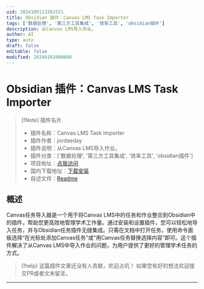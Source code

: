 ```yaml
---
uid: 2024100113262521
title: Obsidian 插件：Canvas LMS Task Importer
tags: ['数据处理', '第三方工具集成', '效率工具', 'obsidian插件']
description: 从Canvas LMS导入作业。
author: AI
type: auto
draft: false
editable: false
modified: 20240101000000
---
```


# Obsidian 插件：Canvas LMS Task Importer

> [!Note] 插件名片
> - 插件名称：Canvas LMS Task Importer
> - 插件作者：jordaeday
> - 插件说明：从Canvas LMS导入作业。
> - 插件分类：['数据处理', '第三方工具集成', '效率工具', 'obsidian插件']
> - 项目地址：[点我访问](https://github.com/jordaeday/canvas-task-importer)
> - 国内下载地址：[下载安装](https://pkmer.cn/products/plugin/pluginMarket/?canvas-task-importer)
> - 自述文件：[Readme](https://ghproxy.net/https://raw.githubusercontent.com/jordaeday/canvas-task-importer/main/README.md)



## 概述

Canvas任务导入器是一个用于将Canvas LMS中的任务和作业整合到Obsidian中的插件，帮助您更高效地管理学术工作量。通过安装和设置插件，您可以轻松地导入任务，并与Obsidian任务插件无缝集成。只需在文档中打开任务，使用命令面板选择“在光标处添加Canvas任务”或“用Canvas任务替换选择内容”即可。这个插件解决了从Canvas LMS中导入作业的问题，为用户提供了更好的管理学术任务的方式。


> [!help] 
> 这篇插件文章还没有人贡献，欢迎占坑！
> 如果您有好的想法欢迎提交PR或者文末留言。
> 

---



